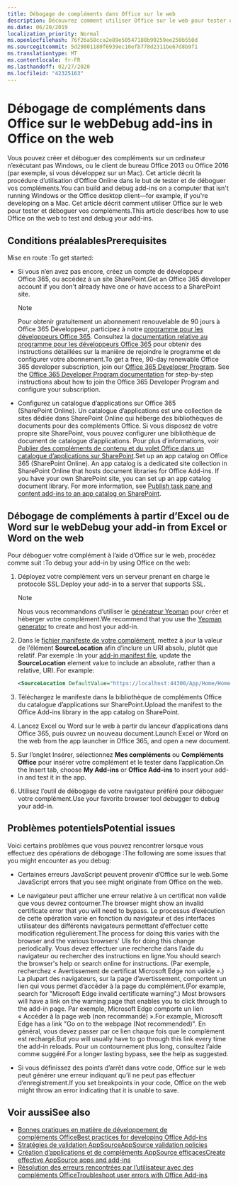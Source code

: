 ```yaml
---
title: Débogage de compléments dans Office sur le web
description: Découvrez comment utiliser Office sur le web pour tester et déboguer vos compléments.
ms.date: 06/20/2019
localization_priority: Normal
ms.openlocfilehash: 76f26a58cca2e89e50547188b99259ee250b550d
ms.sourcegitcommit: 5d29801180f6939ec10efb778d2311be67d8b9f1
ms.translationtype: MT
ms.contentlocale: fr-FR
ms.lasthandoff: 02/27/2020
ms.locfileid: "42325163"
---
```

# <a name="debug-add-ins-in-office-on-the-web"></a><span data-ttu-id="92d53-103">Débogage de compléments dans Office sur le web</span><span class="sxs-lookup"><span data-stu-id="92d53-103">Debug add-ins in Office on the web</span></span>


<span data-ttu-id="92d53-104">Vous pouvez créer et déboguer des compléments sur un ordinateur n’exécutant pas Windows, ou le client de bureau Office 2013 ou Office 2016 (par exemple, si vous développez sur un Mac). Cet article décrit la procédure d’utilisation d’Office Online dans le but de tester et de déboguer vos compléments.</span><span class="sxs-lookup"><span data-stu-id="92d53-104">You can build and debug add-ins on a computer that isn't running Windows or the Office desktop client&mdash;for example, if you're developing on a Mac.</span></span> <span data-ttu-id="92d53-105">Cet article décrit comment utiliser Office sur le web pour tester et déboguer vos compléments.</span><span class="sxs-lookup"><span data-stu-id="92d53-105">This article describes how to use Office on the web to test and debug your add-ins.</span></span> 

## <a name="prerequisites"></a><span data-ttu-id="92d53-106">Conditions préalables</span><span class="sxs-lookup"><span data-stu-id="92d53-106">Prerequisites</span></span>

<span data-ttu-id="92d53-107">Mise en route :</span><span class="sxs-lookup"><span data-stu-id="92d53-107">To get started:</span></span>

- <span data-ttu-id="92d53-108">Si vous n’en avez pas encore, créez un compte de développeur Office 365, ou accédez à un site SharePoint.</span><span class="sxs-lookup"><span data-stu-id="92d53-108">Get an Office 365 developer account if you don't already have one or have access to a SharePoint site.</span></span>

  > [!NOTE]
  > <span data-ttu-id="92d53-p102">Pour obtenir gratuitement un abonnement renouvelable de 90 jours à Office 365 Développeur, participez à notre [programme pour les développeurs Office 365](https://developer.microsoft.com/office/dev-program). Consultez la [documentation relative au programme pour les développeurs Office 365](/office/developer-program/office-365-developer-program) pour obtenir des instructions détaillées sur la manière de rejoindre le programme et de configurer votre abonnement.</span><span class="sxs-lookup"><span data-stu-id="92d53-p102">To get a free, 90-day renewable Office 365 developer subscription, join our [Office 365 Developer Program](https://developer.microsoft.com/office/dev-program). See the [Office 365 Developer Program documentation](/office/developer-program/office-365-developer-program) for step-by-step instructions about how to join the Office 365 Developer Program and configure your subscription.</span></span>

- <span data-ttu-id="92d53-p103">Configurez un catalogue d’applications sur Office 365 (SharePoint Online). Un catalogue d’applications est une collection de sites dédiée dans SharePoint Online qui héberge des bibliothèques de documents pour des compléments Office. Si vous disposez de votre propre site SharePoint, vous pouvez configurer une bibliothèque de document de catalogue d’applications. Pour plus d’informations, voir [Publier des compléments de contenu et du volet Office dans un catalogue d’applications sur SharePoint](../publish/publish-task-pane-and-content-add-ins-to-an-add-in-catalog.md).</span><span class="sxs-lookup"><span data-stu-id="92d53-p103">Set up an app catalog on Office 365 (SharePoint Online). An app catalog is a dedicated site collection in SharePoint Online that hosts document libraries for Office Add-ins. If you have your own SharePoint site, you can set up an app catalog document library. For more information, see [Publish task pane and content add-ins to an app catalog on SharePoint](../publish/publish-task-pane-and-content-add-ins-to-an-add-in-catalog.md).</span></span>


## <a name="debug-your-add-in-from-excel-or-word-on-the-web"></a><span data-ttu-id="92d53-114">Débogage de compléments à partir d’Excel ou de Word sur le web</span><span class="sxs-lookup"><span data-stu-id="92d53-114">Debug your add-in from Excel or Word on the web</span></span>

<span data-ttu-id="92d53-115">Pour déboguer votre complément à l’aide d’Office sur le web, procédez comme suit :</span><span class="sxs-lookup"><span data-stu-id="92d53-115">To debug your add-in by using Office on the web:</span></span>

1. <span data-ttu-id="92d53-116">Déployez votre complément vers un serveur prenant en charge le protocole SSL.</span><span class="sxs-lookup"><span data-stu-id="92d53-116">Deploy your add-in to a server that supports SSL.</span></span>

    > [!NOTE]
    > <span data-ttu-id="92d53-117">Nous vous recommandons d’utiliser le [générateur Yeoman](https://github.com/OfficeDev/generator-office) pour créer et héberger votre complément.</span><span class="sxs-lookup"><span data-stu-id="92d53-117">We recommend that you use the [Yeoman generator](https://github.com/OfficeDev/generator-office) to create and host your add-in.</span></span>

2. <span data-ttu-id="92d53-p104">Dans le [fichier manifeste de votre complément](../develop/add-in-manifests.md), mettez à jour la valeur de l’élément **SourceLocation** afin d’inclure un URI absolu, plutôt que relatif. Par exemple :</span><span class="sxs-lookup"><span data-stu-id="92d53-p104">In your [add-in manifest file](../develop/add-in-manifests.md), update the **SourceLocation** element value to include an absolute, rather than a relative, URI. For example:</span></span>

    ```xml
    <SourceLocation DefaultValue="https://localhost:44300/App/Home/Home.html" />
    ```

3. <span data-ttu-id="92d53-120">Téléchargez le manifeste dans la bibliothèque de compléments Office du catalogue d’applications sur SharePoint.</span><span class="sxs-lookup"><span data-stu-id="92d53-120">Upload the manifest to the Office Add-ins library in the app catalog on SharePoint.</span></span>

4. <span data-ttu-id="92d53-121">Lancez Excel ou Word sur le web à partir du lanceur d’applications dans Office 365, puis ouvrez un nouveau document.</span><span class="sxs-lookup"><span data-stu-id="92d53-121">Launch Excel or Word on the web from the app launcher in Office 365, and open a new document.</span></span>

5. <span data-ttu-id="92d53-122">Sur l’onglet Insérer, sélectionnez **Mes compléments** ou **Compléments Office** pour insérer votre complément et le tester dans l’application.</span><span class="sxs-lookup"><span data-stu-id="92d53-122">On the Insert tab, choose **My Add-ins** or **Office Add-ins** to insert your add-in and test it in the app.</span></span>

6. <span data-ttu-id="92d53-123">Utilisez l’outil de débogage de votre navigateur préféré pour déboguer votre complément.</span><span class="sxs-lookup"><span data-stu-id="92d53-123">Use your favorite browser tool debugger to debug your add-in.</span></span>

## <a name="potential-issues"></a><span data-ttu-id="92d53-124">Problèmes potentiels</span><span class="sxs-lookup"><span data-stu-id="92d53-124">Potential issues</span></span>

<span data-ttu-id="92d53-125">Voici certains problèmes que vous pouvez rencontrer lorsque vous effectuez des opérations de débogage :</span><span class="sxs-lookup"><span data-stu-id="92d53-125">The following are some issues that you might encounter as you debug:</span></span>

- <span data-ttu-id="92d53-126">Certaines erreurs JavaScript peuvent provenir d’Office sur le web.</span><span class="sxs-lookup"><span data-stu-id="92d53-126">Some JavaScript errors that you see might originate from Office on the web.</span></span>

- <span data-ttu-id="92d53-127">Le navigateur peut afficher une erreur relative à un certificat non valide que vous devrez contourner.</span><span class="sxs-lookup"><span data-stu-id="92d53-127">The browser might show an invalid certificate error that you will need to bypass.</span></span> <span data-ttu-id="92d53-128">Le processus d’exécution de cette opération varie en fonction du navigateur et des interfaces utilisateur des différents navigateurs permettant d’effectuer cette modification régulièrement.</span><span class="sxs-lookup"><span data-stu-id="92d53-128">The process for doing this varies with the browser and the various browsers' UIs for doing this change periodically.</span></span> <span data-ttu-id="92d53-129">Vous devez effectuer une recherche dans l’aide du navigateur ou rechercher des instructions en ligne.</span><span class="sxs-lookup"><span data-stu-id="92d53-129">You should search the browser's help or search online for instructions.</span></span> <span data-ttu-id="92d53-130">(Par exemple, recherchez « Avertissement de certificat Microsoft Edge non valide ».) La plupart des navigateurs, sur la page d’avertissement, comportent un lien qui vous permet d’accéder à la page du complément.</span><span class="sxs-lookup"><span data-stu-id="92d53-130">(For example, search for "Microsoft Edge invalid certificate warning".) Most browsers will have a link on the warning page that enables you to click through to the add-in page.</span></span> <span data-ttu-id="92d53-131">Par exemple, Microsoft Edge comporte un lien « Accéder à la page web (non recommandé) ».</span><span class="sxs-lookup"><span data-stu-id="92d53-131">For example, Microsoft Edge has a link "Go on to the webpage (Not recommended)".</span></span> <span data-ttu-id="92d53-132">En général, vous devez passer par ce lien chaque fois que le complément est rechargé.</span><span class="sxs-lookup"><span data-stu-id="92d53-132">But you will usually have to go through this link every time the add-in reloads.</span></span> <span data-ttu-id="92d53-133">Pour un contournement plus long, consultez l’aide comme suggéré.</span><span class="sxs-lookup"><span data-stu-id="92d53-133">For a longer lasting bypass, see the help as suggested.</span></span>

- <span data-ttu-id="92d53-134">Si vous définissez des points d’arrêt dans votre code, Office sur le web peut générer une erreur indiquant qu’il ne peut pas effectuer d’enregistrement.</span><span class="sxs-lookup"><span data-stu-id="92d53-134">If you set breakpoints in your code, Office on the web might throw an error indicating that it is unable to save.</span></span>

## <a name="see-also"></a><span data-ttu-id="92d53-135">Voir aussi</span><span class="sxs-lookup"><span data-stu-id="92d53-135">See also</span></span>

- [<span data-ttu-id="92d53-136">Bonnes pratiques en matière de développement de compléments Office</span><span class="sxs-lookup"><span data-stu-id="92d53-136">Best practices for developing Office Add-ins</span></span>](../concepts/add-in-development-best-practices.md)
- [<span data-ttu-id="92d53-137">Stratégies de validation AppSource</span><span class="sxs-lookup"><span data-stu-id="92d53-137">AppSource validation policies</span></span>](/office/dev/store/validation-policies)  
- [<span data-ttu-id="92d53-138">Création d’applications et de compléments AppSource efficaces</span><span class="sxs-lookup"><span data-stu-id="92d53-138">Create effective AppSource apps and add-ins</span></span>](/office/dev/store/create-effective-office-store-listings)  
- [<span data-ttu-id="92d53-139">Résolution des erreurs rencontrées par l’utilisateur avec des compléments Office</span><span class="sxs-lookup"><span data-stu-id="92d53-139">Troubleshoot user errors with Office Add-ins</span></span>](testing-and-troubleshooting.md)
    
